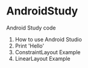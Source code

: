 # AndroidStudy

Android Study code

1. How to use Android Studio
2. Print 'Hello'
3. ConstraintLayout Example
4. LinearLayout Example
